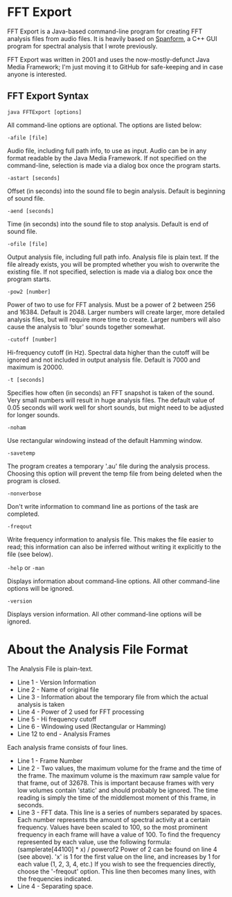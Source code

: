 FFT Export
=========

FFT Export is a Java-based command-line program for creating FFT analysis files from audio files. It is heavily based on [Spanform](https://github.com/malictus/spanform), 
a C++ GUI program for spectral analysis that I wrote previously.

FFT Export was written in 2001 and uses the now-mostly-defunct Java Media Framework; I'm just moving it to GitHub for safe-keeping and in case anyone is interested.

FFT Export Syntax 
-----------------

`java FFTExport [options]`

All command-line options are optional. The options are listed below:
 
`-afile [file]`

Audio file, including full path info, to use as input. Audio can be in any format readable by the Java Media Framework. If not specified on the command-line, selection is made via a dialog box once the program starts.  

`-astart [seconds]`  

Offset (in seconds) into the sound file to begin analysis. Default is beginning of sound file.  

`-aend [seconds]`

Time (in seconds) into the sound file to stop analysis. Default is end of sound file.

`-ofile [file]`

Output analysis file, including full path info. Analysis file is plain text. If the file already exists, you will be prompted whether you wish to overwrite the existing file. If not specified, selection is made via a dialog box once the program starts.

`-pow2 [number]`

Power of two to use for FFT analysis. Must be a power of 2 between 256 and 16384. Default is 2048. Larger numbers will create larger, more detailed analysis files, but will require more time to create. Larger numbers will also cause the analysis to 'blur' sounds together somewhat.

`-cutoff [number]`

Hi-frequency cutoff (in Hz). Spectral data higher than the cutoff will be 
	ignored and not included in output analysis file. Default is 7000 and 
	maximum is 20000. 
	
`-t [seconds]`

Specifies how often (in seconds) an FFT snapshot is taken of the sound. 
	Very small numbers will result in huge analysis files. The default 
	value of 0.05 seconds will work well for short sounds, but might need to
	be adjusted for longer sounds.
	
`-noham`

Use rectangular windowing instead of the default Hamming window.
	
`-savetemp`

The program creates a temporary '.au' file during the analysis process.
	Choosing this option will prevent the temp file from being deleted
	when the program is closed.
	
`-nonverbose`

Don't write information to command line as portions of the 
	task are completed.
	
`-freqout`

Write frequency information to analysis file. This makes the file easier
	to read; this information can also be inferred without writing it explicitly
	to the file (see below). 
	
`-help` or `-man`

Displays information about command-line options. 
	All other command-line options will be ignored.
	
`-version`

Displays version information. All other command-line options 
	will be ignored.

About the Analysis File Format
==============================

The Analysis File is plain-text.

* Line 1 - Version Information
* Line 2 - Name of original file
* Line 3 - Information about the temporary file from which the actual analysis is taken
* Line 4 - Power of 2 used for FFT processing
* Line 5 - Hi frequency cutoff
* Line 6 - Windowing used (Rectangular or Hamming)
* Line 12 to end - Analysis Frames

Each analysis frame consists of four lines.

* Line 1 - Frame Number
* Line 2 - Two values, the maximum volume for the frame and the time of the 
		frame. The maximum volume is the maximum raw sample value for that
		frame, out of 32678. This is important because frames with very 
		low volumes contain 'static' and should probably be ignored. The 
		time reading is simply the time of the middlemost moment of this
		frame, in seconds.
* Line 3 - FFT data. This line is a series of numbers separated by spaces.
		Each number represents the amount of spectral activity at a certain
		frequency. Values have been scaled to 100, so the most prominent
		frequency in each frame will have a value of 100. To find the
		frequency represented by each value, use the following formula:
			(samplerate[44100] * x) / powerof2
		Power of 2 can be found on line 4 (see above). 'x' is 1 for the 
		first value on the line, and increases by 1 for each value
		(1, 2, 3, 4, etc.)
		If you wish to see the frequencies directly, choose the 
		'-freqout' option. This line then becomes many lines,
		with the frequencies indicated.
* Line 4 - Separating space.
		 


